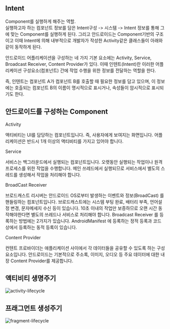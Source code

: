 
## Intent

Component를 실행하게 해주는 역할.<br>
실행하고자 하는 컴포넌트 정보를 담은 Intent구성 -> 시스템 -> Intent 정보를 통해 그에 맞는 Component를 실행하게 된다. 그리고
안드로이드는 Component기반의 구조이고 이때 Intent에 의해 내부적으로 개발자가 작성한 Activity같은 클래스들이 아래와 같이 동작하게 된다.

안드로이드 어플리케이션을 구성하는 네 가지 기본 요소에는 Activity, Service, Broadcast Receiver, Content Provider가 있다.
이때 인텐트(Intent)란 이러한 어플리케이션 구성요소(컴포넌트) 간에 작업 수행을 위한 정보를 전달하는 역할을 한다.

즉, 인텐트는 컴포넌트 A가 컴포넌트 B를 호출할 때 필요한 정보를 담고 있으며, 이 정보에는 호출되는 컴포넌트 B의 이름이 명시적으로 표시거나, 속성들이 암시적으로 표시되기도 한다.

## 안드로이드를 구성하는 Component

Activity

액티비티는 UI를 담당하는 컴포넌트입니다. 즉, 사용자에게 보여지는 화면입니다. 어플리케이션은 반드시 1개 이상의 액티비티를 가지고 있어야 합니다.

Service

서비스는 백그라운드에서 실행되는 컴포넌트입니다. 오랫동안 실행되는 작업이나 원격 프로세스를 위한 작업을 수행합니다. 메인 쓰레드에서 실행되므로 서비스에서 별도의 스레드를 생성해서 작업을 처리해야 합니다.

BroadCast Receiver

브로드캐스트 리시버는 안드로이드 OS로부터 발생하는 이벤트와 정보(BroadCast) 를 핸들링하는 컴포넌트입니다. 브로드캐스트에는 시스템 부팅 완료, 배터리 부족, 언어설정 변경, 문자메세지 수신 등이 있습니다. 10초 이내의 작업만 보증하므로 오랜 시간 동작해야한다면 별도의 쓰레드나 서비스로 처리해야 합니다.
Broadcast Receiver 를 등록하는 방법에는 2가지가 있습니다. AndroidManifest 에 등록하는 정적 등록과 코드상에서 등록하는 동적 등록이 있습니다.

Content Provider

컨텐트 프로바이더는 애플리케이션 사이에서 각 데이터들을 공유할 수 있도록 하는 구성요소입니다. 안드로이드는 기본적으로 주소록, 이미지, 오디오 등 주요 데이터에 대한 내장 Content Provider를 제공합니다.

## 액티비티 생명주기

![activity-lifecycle](https://developer.android.com/static/codelabs/basic-android-kotlin-compose-activity-lifecycle/img/468988518c270b38_856.png?hl=ko)

## 프래그먼트 생성주기

![fragment-lifecycle](https://developer.android.com/static/images/guide/fragments/fragment-view-lifecycle.png?hl=ko)